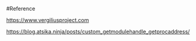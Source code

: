 #Reference

https://www.vergiliusproject.com

https://blog.atsika.ninja/posts/custom_getmodulehandle_getprocaddress/
